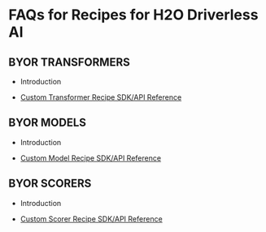 # FAQs for Recipes for H2O Driverless AI

## BYOR TRANSFORMERS

  * Introduction

  * [Custom Transformer Recipe SDK/API Reference](base_classes/custom_transformer.py)

## BYOR MODELS

  * Introduction

  * [Custom Model Recipe SDK/API Reference](base_classes/custom_model.py)

## BYOR SCORERS

  * Introduction

  * [Custom Scorer Recipe SDK/API Reference](base_classes/custom_scorer.py)

